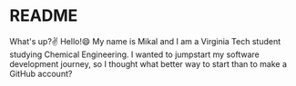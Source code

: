 # README
What's up?✌️
Hello!😄 My name is Mikal and I am a Virginia Tech student studying Chemical Engineering. I wanted to jumpstart my software development journey, so I thought what better way to start than to make a GitHub account?
